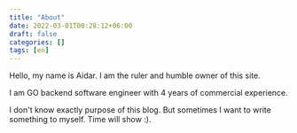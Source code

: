 ```yaml
---
title: "About"
date: 2022-03-01T00:28:12+06:00
draft: false
categories: []
tags: [en]
---
```


Hello, my name is Aidar. I am the ruler and humble owner of this site.

I am GO backend software engineer with 4 years of commercial experience.

I don't know exactly purpose of this blog. But sometimes I want to write something to myself. Time will show :).
